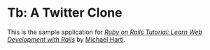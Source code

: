 # Tb: A Twitter Clone

This is the sample application for
[*Ruby on Rails Tutorial: Learn Web Development with Rails*](http://railstutorial.org/)
by [Michael Hartl](http://michaelhartl.com/).
